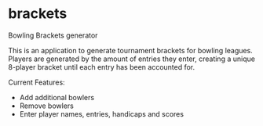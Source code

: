 # brackets
Bowling Brackets generator

This is an application to generate tournament brackets for bowling leagues. Players are generated by the amount of entries they enter, creating a unique 8-player bracket until each entry has been accounted for.

Current Features:
+ Add additional bowlers
+ Remove bowlers
+ Enter player names, entries, handicaps and scores
